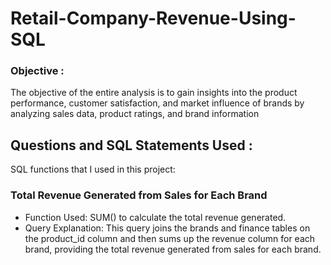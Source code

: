 # Retail-Company-Revenue-Using-SQL

### Objective :
The objective of the entire analysis is to gain insights into the product performance, customer satisfaction, and market influence of brands by analyzing sales data, product ratings, and brand information

## Questions and SQL Statements Used :
SQL functions that I used in this project:

### Total Revenue Generated from Sales for Each Brand
  * Function Used: SUM() to calculate the total revenue generated.
  * Query Explanation: This query joins the brands and finance tables on the product_id column and then sums up the revenue column for each      brand, providing the total revenue generated from sales for each brand.
